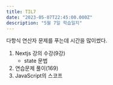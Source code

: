 ```yaml
---
title: TIL7
date: "2023-05-07T22:45:00.000Z"
description: "5월 7일 학습일지"
---
```

다항식 연산자 문제를 푸는데 시간을 많이썼다.    
1. Nextjs 강의 수강(9강)    
    - state 문법    
2. 연습문제 풀이(169)    
3. JavaScript의 스코프    